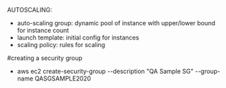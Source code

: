 AUTOSCALING:
- auto-scaling group: dynamic pool of instance with upper/lower bound for instance count 
- launch template: initial config for instances
- scaling policy: rules for scaling 

#creating a security group
- aws ec2 create-security-group --description "QA Sample SG" --group-name QASGSAMPLE2020